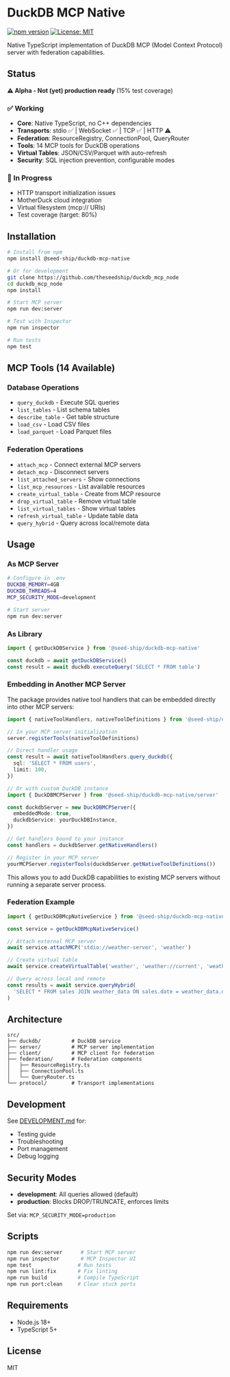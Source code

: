 # DuckDB MCP Native

[![npm version](https://badge.fury.io/js/@seed-ship%2Fduckdb-mcp-native.svg)](https://www.npmjs.com/package/@seed-ship/duckdb-mcp-native)
[![License: MIT](https://img.shields.io/badge/License-MIT-yellow.svg)](https://opensource.org/licenses/MIT)

Native TypeScript implementation of DuckDB MCP (Model Context Protocol) server with federation capabilities.

## Status

**⚠️ Alpha - Not (yet) production ready** (15% test coverage)

### ✅ Working

- **Core**: Native TypeScript, no C++ dependencies
- **Transports**: stdio ✅ | WebSocket ✅ | TCP ✅ | HTTP ⚠️
- **Federation**: ResourceRegistry, ConnectionPool, QueryRouter
- **Tools**: 14 MCP tools for DuckDB operations
- **Virtual Tables**: JSON/CSV/Parquet with auto-refresh
- **Security**: SQL injection prevention, configurable modes

### 🚧 In Progress

- HTTP transport initialization issues
- MotherDuck cloud integration
- Virtual filesystem (mcp:// URIs)
- Test coverage (target: 80%)

## Installation

```bash
# Install from npm
npm install @seed-ship/duckdb-mcp-native

# Or for development
git clone https://github.com/theseedship/duckdb_mcp_node
cd duckdb_mcp_node
npm install

# Start MCP server
npm run dev:server

# Test with Inspector
npm run inspector

# Run tests
npm test
```

## MCP Tools (14 Available)

### Database Operations

- `query_duckdb` - Execute SQL queries
- `list_tables` - List schema tables
- `describe_table` - Get table structure
- `load_csv` - Load CSV files
- `load_parquet` - Load Parquet files

### Federation Operations

- `attach_mcp` - Connect external MCP servers
- `detach_mcp` - Disconnect servers
- `list_attached_servers` - Show connections
- `list_mcp_resources` - List available resources
- `create_virtual_table` - Create from MCP resource
- `drop_virtual_table` - Remove virtual table
- `list_virtual_tables` - Show virtual tables
- `refresh_virtual_table` - Update table data
- `query_hybrid` - Query across local/remote data

## Usage

### As MCP Server

```bash
# Configure in .env
DUCKDB_MEMORY=4GB
DUCKDB_THREADS=4
MCP_SECURITY_MODE=development

# Start server
npm run dev:server
```

### As Library

```typescript
import { getDuckDBService } from '@seed-ship/duckdb-mcp-native'

const duckdb = await getDuckDBService()
const result = await duckdb.executeQuery('SELECT * FROM table')
```

### Embedding in Another MCP Server

The package provides native tool handlers that can be embedded directly into other MCP servers:

```typescript
import { nativeToolHandlers, nativeToolDefinitions } from '@seed-ship/duckdb-mcp-native/native'

// In your MCP server initialization
server.registerTools(nativeToolDefinitions)

// Direct handler usage
const result = await nativeToolHandlers.query_duckdb({
  sql: 'SELECT * FROM users',
  limit: 100,
})

// Or with custom DuckDB instance
import { DuckDBMCPServer } from '@seed-ship/duckdb-mcp-native/server'

const duckdbServer = new DuckDBMCPServer({
  embeddedMode: true,
  duckdbService: yourDuckDBInstance,
})

// Get handlers bound to your instance
const handlers = duckdbServer.getNativeHandlers()

// Register in your MCP server
yourMCPServer.registerTools(duckdbServer.getNativeToolDefinitions())
```

This allows you to add DuckDB capabilities to existing MCP servers without running a separate server process.

### Federation Example

```typescript
import { getDuckDBMcpNativeService } from '@seed-ship/duckdb-mcp-native'

const service = getDuckDBMcpNativeService()

// Attach external MCP server
await service.attachMCP('stdio://weather-server', 'weather')

// Create virtual table
await service.createVirtualTable('weather', 'weather://current', 'weather_data')

// Query across local and remote
const results = await service.queryHybrid(
  'SELECT * FROM sales JOIN weather_data ON sales.date = weather_data.date'
)
```

## Architecture

```
src/
├── duckdb/          # DuckDB service
├── server/          # MCP server implementation
├── client/          # MCP client for federation
├── federation/      # Federation components
│   ├── ResourceRegistry.ts
│   ├── ConnectionPool.ts
│   └── QueryRouter.ts
└── protocol/        # Transport implementations
```

## Development

See [DEVELOPMENT.md](docs/DEVELOPMENT.md) for:

- Testing guide
- Troubleshooting
- Port management
- Debug logging

## Security Modes

- **development**: All queries allowed (default)
- **production**: Blocks DROP/TRUNCATE, enforces limits

Set via: `MCP_SECURITY_MODE=production`

## Scripts

```bash
npm run dev:server      # Start MCP server
npm run inspector       # MCP Inspector UI
npm test               # Run tests
npm run lint:fix       # Fix linting
npm run build          # Compile TypeScript
npm run port:clean     # Clear stuck ports
```

## Requirements

- Node.js 18+
- TypeScript 5+

## License

MIT
